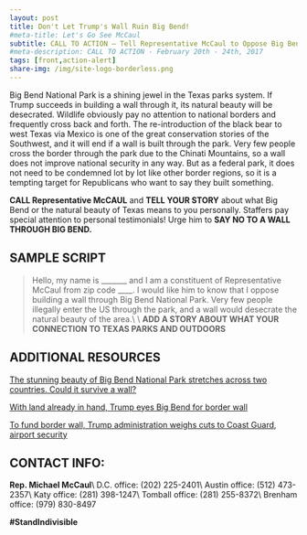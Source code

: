 ```yaml
---
layout: post
title: Don't Let Trump's Wall Ruin Big Bend!
#meta-title: Let's Go See McCaul
subtitle: CALL TO ACTION – Tell Representative McCaul to Oppose Big Bend Wall!
#meta-description: CALL TO ACTION - February 20th - 24th, 2017
tags: [front,action-alert]
share-img: /img/site-logo-borderless.png
---
```

Big Bend National Park is a shining jewel in the Texas parks system. If Trump succeeds in building a wall through it, its natural beauty will be desecrated. Wildlife obviously pay no attention to national borders and frequently cross back and forth. The re-introduction of the black bear to west Texas via Mexico is one of the great conservation stories of the Southwest, and it will end if a wall is built through the park. Very few people cross the border through the park due to the Chinati Mountains, so a wall does not improve national security in any way. But as a federal park, it does not need to be condemned lot by lot like other border regions, so it is a tempting target for Republicans who want to say they built something.

**CALL Representative McCAUL** and **TELL YOUR STORY** about what Big Bend or the natural beauty of Texas means to you personally. Staffers pay special attention to personal testimonials! Urge him to **SAY NO TO A WALL THROUGH BIG BEND.**

## SAMPLE SCRIPT
>Hello, my name is &#95;&#95;&#95;&#95;&#95;&#95;&#95; and I am a constituent of Representative McCaul from zip code ____. I would like him to know that I oppose building a wall through Big Bend National Park. Very few people illegally enter the US through the park, and a wall would desecrate the natural beauty of the area.\\
\\
**ADD A STORY ABOUT WHAT YOUR CONNECTION TO TEXAS PARKS AND OUTDOORS**

## ADDITIONAL RESOURCES
[The stunning beauty of Big Bend National Park stretches across two countries. Could it survive a wall?](http://www.latimes.com/nation/la-na-border-wall-big-bend-2017-story.html)

[With land already in hand, Trump eyes Big Bend for border wall](http://www.mystatesman.com/news/with-land-already-hand-trump-eyes-big-bend-for-border-wall/wsOshEEM13x1NzXUPnu24M/)

[To fund border wall, Trump administration weighs cuts to Coast Guard, airport security](https://www.washingtonpost.com/world/national-security/to-fund-border-wall-trump-administration-weighs-cuts-to-coast-guard-airport-security/2017/03/07/ba4a8e5c-036f-11e7-ad5b-d22680e18d10_story.html?utm_term=.62f0013f9b10)

## CONTACT INFO:

**Rep. Michael McCaul**\\
D.C. office: (202) 225-2401\\
Austin office: (512) 473-2357\\
Katy office: (281) 398-1247\\
Tomball office: (281) 255-8372\\
Brenham office: (979) 830-8497

**#StandIndivisible**
